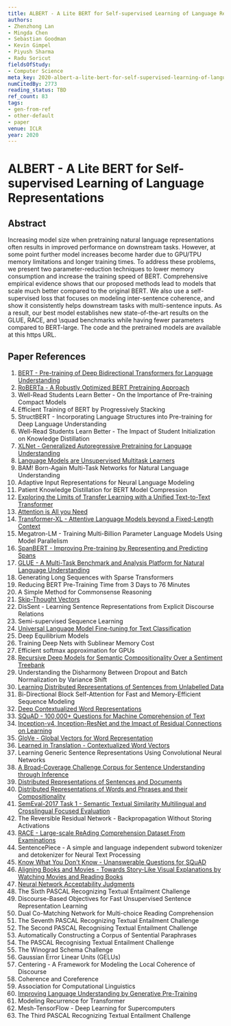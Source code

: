 ```yaml
---
title: ALBERT - A Lite BERT for Self-supervised Learning of Language Representations
authors:
- Zhenzhong Lan
- Mingda Chen
- Sebastian Goodman
- Kevin Gimpel
- Piyush Sharma
- Radu Soricut
fieldsOfStudy:
- Computer Science
meta_key: 2020-albert-a-lite-bert-for-self-supervised-learning-of-language-representations
numCitedBy: 2773
reading_status: TBD
ref_count: 83
tags:
- gen-from-ref
- other-default
- paper
venue: ICLR
year: 2020
---
```


# ALBERT - A Lite BERT for Self-supervised Learning of Language Representations

## Abstract

Increasing model size when pretraining natural language representations often results in improved performance on downstream tasks. However, at some point further model increases become harder due to GPU/TPU memory limitations and longer training times. To address these problems, we present two parameter-reduction techniques to lower memory consumption and increase the training speed of BERT. Comprehensive empirical evidence shows that our proposed methods lead to models that scale much better compared to the original BERT. We also use a self-supervised loss that focuses on modeling inter-sentence coherence, and show it consistently helps downstream tasks with multi-sentence inputs. As a result, our best model establishes new state-of-the-art results on the GLUE, RACE, and \squad benchmarks while having fewer parameters compared to BERT-large. The code and the pretrained models are available at this https URL.

## Paper References

1. [BERT - Pre-training of Deep Bidirectional Transformers for Language Understanding](2019-bert-pre-training-of-deep-bidirectional-transformers-for-language-understanding)
2. [RoBERTa - A Robustly Optimized BERT Pretraining Approach](2019-roberta-a-robustly-optimized-bert-pretraining-approach)
3. Well-Read Students Learn Better - On the Importance of Pre-training Compact Models
4. Efficient Training of BERT by Progressively Stacking
5. StructBERT - Incorporating Language Structures into Pre-training for Deep Language Understanding
6. Well-Read Students Learn Better - The Impact of Student Initialization on Knowledge Distillation
7. [XLNet - Generalized Autoregressive Pretraining for Language Understanding](2019-xlnet-generalized-autoregressive-pretraining-for-language-understanding)
8. [Language Models are Unsupervised Multitask Learners](2019-language-models-are-unsupervised-multitask-learners)
9. BAM! Born-Again Multi-Task Networks for Natural Language Understanding
10. Adaptive Input Representations for Neural Language Modeling
11. Patient Knowledge Distillation for BERT Model Compression
12. [Exploring the Limits of Transfer Learning with a Unified Text-to-Text Transformer](2020-exploring-the-limits-of-transfer-learning-with-a-unified-text-to-text-transformer)
13. [Attention is All you Need](2017-attention-is-all-you-need)
14. [Transformer-XL - Attentive Language Models beyond a Fixed-Length Context](2019-transformer-xl-attentive-language-models-beyond-a-fixed-length-context)
15. Megatron-LM - Training Multi-Billion Parameter Language Models Using Model Parallelism
16. [SpanBERT - Improving Pre-training by Representing and Predicting Spans](2020-spanbert-improving-pre-training-by-representing-and-predicting-spans)
17. [GLUE - A Multi-Task Benchmark and Analysis Platform for Natural Language Understanding](2018-glue-a-multi-task-benchmark-and-analysis-platform-for-natural-language-understanding)
18. Generating Long Sequences with Sparse Transformers
19. Reducing BERT Pre-Training Time from 3 Days to 76 Minutes
20. A Simple Method for Commonsense Reasoning
21. [Skip-Thought Vectors](2015-skip-thought-vectors)
22. DisSent - Learning Sentence Representations from Explicit Discourse Relations
23. Semi-supervised Sequence Learning
24. [Universal Language Model Fine-tuning for Text Classification](2018-universal-language-model-fine-tuning-for-text-classification)
25. Deep Equilibrium Models
26. Training Deep Nets with Sublinear Memory Cost
27. Efficient softmax approximation for GPUs
28. [Recursive Deep Models for Semantic Compositionality Over a Sentiment Treebank](2013-recursive-deep-models-for-semantic-compositionality-over-a-sentiment-treebank)
29. Understanding the Disharmony Between Dropout and Batch Normalization by Variance Shift
30. [Learning Distributed Representations of Sentences from Unlabelled Data](2016-learning-distributed-representations-of-sentences-from-unlabelled-data)
31. Bi-Directional Block Self-Attention for Fast and Memory-Efficient Sequence Modeling
32. [Deep Contextualized Word Representations](2018-deep-contextualized-word-representations)
33. [SQuAD - 100,000+ Questions for Machine Comprehension of Text](2016-squad-100-000-questions-for-machine-comprehension-of-text)
34. [Inception-v4, Inception-ResNet and the Impact of Residual Connections on Learning](2017-inception-v4-inception-resnet-and-the-impact-of-residual-connections-on-learning)
35. [GloVe - Global Vectors for Word Representation](2014-glove-global-vectors-for-word-representation)
36. [Learned in Translation - Contextualized Word Vectors](2017-learned-in-translation-contextualized-word-vectors)
37. Learning Generic Sentence Representations Using Convolutional Neural Networks
38. [A Broad-Coverage Challenge Corpus for Sentence Understanding through Inference](2018-a-broad-coverage-challenge-corpus-for-sentence-understanding-through-inference)
39. [Distributed Representations of Sentences and Documents](2014-distributed-representations-of-sentences-and-documents)
40. [Distributed Representations of Words and Phrases and their Compositionality](2013-distributed-representations-of-words-and-phrases-and-their-compositionality)
41. [SemEval-2017 Task 1 - Semantic Textual Similarity Multilingual and Crosslingual Focused Evaluation](2017-semeval-2017-task-1-semantic-textual-similarity-multilingual-and-crosslingual-focused-evaluation)
42. The Reversible Residual Network - Backpropagation Without Storing Activations
43. [RACE - Large-scale ReAding Comprehension Dataset From Examinations](2017-race-large-scale-reading-comprehension-dataset-from-examinations)
44. SentencePiece - A simple and language independent subword tokenizer and detokenizer for Neural Text Processing
45. [Know What You Don't Know - Unanswerable Questions for SQuAD](2018-know-what-you-don-t-know-unanswerable-questions-for-squad)
46. [Aligning Books and Movies - Towards Story-Like Visual Explanations by Watching Movies and Reading Books](2015-aligning-books-and-movies-towards-story-like-visual-explanations-by-watching-movies-and-reading-books)
47. [Neural Network Acceptability Judgments](2019-neural-network-acceptability-judgments)
48. The Sixth PASCAL Recognizing Textual Entailment Challenge
49. Discourse-Based Objectives for Fast Unsupervised Sentence Representation Learning
50. Dual Co-Matching Network for Multi-choice Reading Comprehension
51. The Seventh PASCAL Recognizing Textual Entailment Challenge
52. The Second PASCAL Recognising Textual Entailment Challenge
53. Automatically Constructing a Corpus of Sentential Paraphrases
54. The PASCAL Recognising Textual Entailment Challenge
55. The Winograd Schema Challenge
56. Gaussian Error Linear Units (GELUs)
57. Centering - A Framework for Modeling the Local Coherence of Discourse
58. Coherence and Coreference
59. Association for Computational Linguistics
60. [Improving Language Understanding by Generative Pre-Training](2018-improving-language-understanding-by-generative-pre-training)
61. Modeling Recurrence for Transformer
62. Mesh-TensorFlow - Deep Learning for Supercomputers
63. The Third PASCAL Recognizing Textual Entailment Challenge
